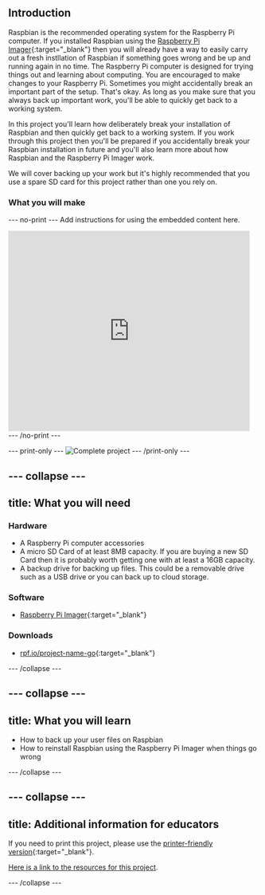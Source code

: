 ## Introduction

Raspbian is the recommended operating system for the Raspberry Pi computer. If you installed Raspbian using the [Raspberry Pi Imager](https://www.raspberrypi.org/downloads/){:target="_blank"} then you will already have a way to easily carry out a fresh instllation of Raspbian if something goes wrong and be up and running again in no time. The Raspberry Pi computer is designed for trying things out and learning about computing. You are encouraged to make changes to your Raspberry Pi. Sometimes you might accidentally break an important part of the setup. That's okay. As long as you make sure that you always back up important work, you'll be able to quickly get back to a working system.

In this project you'll learn how deliberately break your installation of Raspbian and then quickly get back to a working system. If you work through this project then you'll be prepared if you accidentally break your Raspbian installation in future and you'll also learn more about how Raspbian and the Raspberry Pi Imager work.

We will cover backing up your work but it's highly recommended that you use a spare SD card for this project rather than one you rely on. 

### What you will make

--- no-print ---
Add instructions for using the embedded content here.

<div class="scratch-preview">
  <iframe allowtransparency="true" width="485" height="402" src="https://scratch.mit.edu/projects/embed/160619869/?autostart=false" frameborder="0"></iframe>
</div>
--- /no-print ---

--- print-only ---
![Complete project](images/showcase_static.png)
--- /print-only ---

--- collapse ---
---
title: What you will need
---
### Hardware

+ A Raspberry Pi computer accessories
+ A micro SD Card of at least 8MB capacity. If you are buying a new SD Card then it is probably worth getting one with at least a 16GB capacity. 
+ A backup drive for backing up files. This could be a removable drive such as a USB drive or you can back up to cloud storage.

### Software

+ [Raspberry Pi Imager](https://www.raspberrypi.org/downloads/){:target="_blank"}


### Downloads

+ [rpf.io/project-name-go](http://rpf.io/project-name-go){:target="_blank"}

--- /collapse ---

--- collapse ---
---
title: What you will learn
---

+ How to back up your user files on Raspbian
+ How to reinstall Raspbian using the Raspberry Pi Imager when things go wrong

--- /collapse ---

--- collapse ---
---
title: Additional information for educators
---

If you need to print this project, please use the [printer-friendly version](https://projects.raspberrypi.org/en/projects/project-name/print){:target="_blank"}.

[Here is a link to the resources for this project](http://rpf.io/project-name-go).

--- /collapse ---
